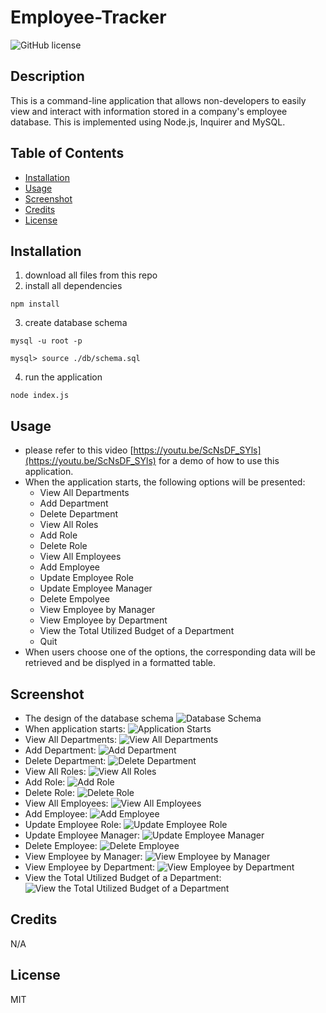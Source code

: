 # Employee-Tracker

![GitHub license](https://img.shields.io/badge/license-MIT-blue.svg)

## Description

This is a command-line application that allows non-developers to easily view and interact with information stored in a company's employee database. This is implemented using Node.js, Inquirer and MySQL.

## Table of Contents
* [Installation](#installation)
* [Usage](#usage)
* [Screenshot](#screenshot)
* [Credits](#credits)
* [License](#license) 

## Installation
1. download all files from this repo
2. install all dependencies
```
npm install

```
3. create database schema
```
mysql -u root -p
```
```
mysql> source ./db/schema.sql
```
4. run the application
```
node index.js
```

## Usage

- please refer to this video [https://youtu.be/ScNsDF_SYls](https://youtu.be/ScNsDF_SYls) for a demo of how to use this application.
- When the application starts, the following options will be presented:
    - View All Departments
    - Add Department
    - Delete Department
    - View All Roles
    - Add Role
    - Delete Role
    - View All Employees
    - Add Employee
    - Update Employee Role
    - Update Employee Manager
    - Delete Empolyee
    - View Employee by Manager
    - View Employee by Department
    - View the Total Utilized Budget of a Department
    - Quit
- When users choose one of the options, the corresponding data will be retrieved and be displyed in a formatted table.


## Screenshot
- The design of the database schema
![Database Schema](./assets/images/database_schema.png)
- When application starts:
![Application Starts](./assets/images/001_Options.png)
- View All Departments:
![View All Departments](./assets/images/002_View_All_Departments.png)
- Add Department:
![Add Department](./assets/images/003_Add_Department.png)
- Delete Department:
![Delete Department](./assets/images/004_Delete_Department.png)
- View All Roles:
![View All Roles](./assets/images/005_View_All_Roles.png)
- Add Role:
![Add Role](./assets/images/006_Add_Role.png)
- Delete Role:
![Delete Role](./assets/images/007_Delete_Role.png)
- View All Employees:
![View All Employees](./assets/images/008_View_All_Employees.png)
- Add Employee:
![Add Employee](./assets/images/009_Add_Employee.png)
- Update Employee Role:
![Update Employee Role](./assets/images/010_Update_Employee_Role.png)
- Update Employee Manager:
![Update Employee Manager](./assets/images/011_Update_Employee_Manager.png)
- Delete Employee:
![Delete Employee](./assets/images/012_Delete_Employee.png)
- View Employee by Manager:
![View Employee by Manager](./assets/images/013_View_Employee_By_Manager.png)
- View Employee by Department:
![View Employee by Department](./assets/images/014_View_Employee_By_Department.png)
- View the Total Utilized Budget of a Department:
![View the Total Utilized Budget of a Department](./assets/images/015_View_Budget_Of_Department.png)


## Credits

N/A

## License

MIT